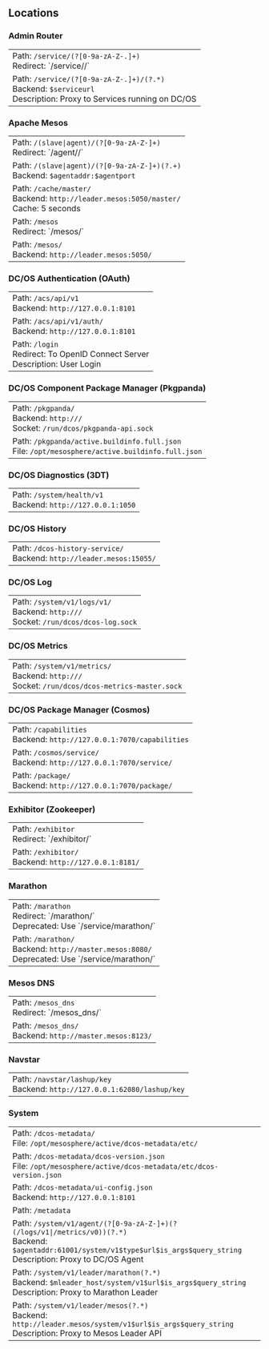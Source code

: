 ## Locations


### Admin Router

<table>
  <tr>
    <td>
      Path: <code>/service/(?<serviceid>[0-9a-zA-Z-.]+)</code><br/>
      Redirect: `/service/<serviceid>/`
    </td>
  </tr>
  <tr>
    <td>
      Path: <code>/service/(?<serviceid>[0-9a-zA-Z-.]+)/(?<url>.*)</code><br/>
      Backend: <code>$serviceurl</code><br/>Description: Proxy to Services running on DC/OS
    </td>
  </tr>
</table>

### Apache Mesos

<table>
  <tr>
    <td>
      Path: <code>/(slave|agent)/(?<agentid>[0-9a-zA-Z-]+)</code><br/>
      Redirect: `/agent/<agentid>/`
    </td>
  </tr>
  <tr>
    <td>
      Path: <code>/(slave|agent)/(?<agentid>[0-9a-zA-Z-]+)(?<url>.+)</code><br/>
      Backend: <code>$agentaddr:$agentport</code>
    </td>
  </tr>
  <tr>
    <td>
      Path: <code>/cache/master/</code><br/>
      Backend: <code>http://leader.mesos:5050/master/</code><br/>Cache: 5 seconds
    </td>
  </tr>
  <tr>
    <td>
      Path: <code>/mesos</code><br/>
      Redirect: `/mesos/`
    </td>
  </tr>
  <tr>
    <td>
      Path: <code>/mesos/</code><br/>
      Backend: <code>http://leader.mesos:5050/</code>
    </td>
  </tr>
</table>

### DC/OS Authentication (OAuth)

<table>
  <tr>
    <td>
      Path: <code>/acs/api/v1</code><br/>
      Backend: <code>http://127.0.0.1:8101</code>
    </td>
  </tr>
  <tr>
    <td>
      Path: <code>/acs/api/v1/auth/</code><br/>
      Backend: <code>http://127.0.0.1:8101</code>
    </td>
  </tr>
  <tr>
    <td>
      Path: <code>/login</code><br/>
      Redirect: To OpenID Connect Server<br/>Description: User Login
    </td>
  </tr>
</table>

### DC/OS Component Package Manager (Pkgpanda)

<table>
  <tr>
    <td>
      Path: <code>/pkgpanda/</code><br/>
      Backend: <code>http://<socket>/</code><br/>Socket: <code>/run/dcos/pkgpanda-api.sock</code>
    </td>
  </tr>
  <tr>
    <td>
      Path: <code>/pkgpanda/active.buildinfo.full.json</code><br/>
      File: <code>/opt/mesosphere/active.buildinfo.full.json</code>
    </td>
  </tr>
</table>

### DC/OS Diagnostics (3DT)

<table>
  <tr>
    <td>
      Path: <code>/system/health/v1</code><br/>
      Backend: <code>http://127.0.0.1:1050</code>
    </td>
  </tr>
</table>

### DC/OS History

<table>
  <tr>
    <td>
      Path: <code>/dcos-history-service/</code><br/>
      Backend: <code>http://leader.mesos:15055/</code>
    </td>
  </tr>
</table>

### DC/OS Log

<table>
  <tr>
    <td>
      Path: <code>/system/v1/logs/v1/</code><br/>
      Backend: <code>http://<socket>/</code><br/>Socket: <code>/run/dcos/dcos-log.sock</code>
    </td>
  </tr>
</table>

### DC/OS Metrics

<table>
  <tr>
    <td>
      Path: <code>/system/v1/metrics/</code><br/>
      Backend: <code>http://<socket>/</code><br/>Socket: <code>/run/dcos/dcos-metrics-master.sock</code>
    </td>
  </tr>
</table>

### DC/OS Package Manager (Cosmos)

<table>
  <tr>
    <td>
      Path: <code>/capabilities</code><br/>
      Backend: <code>http://127.0.0.1:7070/capabilities</code>
    </td>
  </tr>
  <tr>
    <td>
      Path: <code>/cosmos/service/</code><br/>
      Backend: <code>http://127.0.0.1:7070/service/</code>
    </td>
  </tr>
  <tr>
    <td>
      Path: <code>/package/</code><br/>
      Backend: <code>http://127.0.0.1:7070/package/</code>
    </td>
  </tr>
</table>

### Exhibitor (Zookeeper)

<table>
  <tr>
    <td>
      Path: <code>/exhibitor</code><br/>
      Redirect: `/exhibitor/`
    </td>
  </tr>
  <tr>
    <td>
      Path: <code>/exhibitor/</code><br/>
      Backend: <code>http://127.0.0.1:8181/</code>
    </td>
  </tr>
</table>

### Marathon

<table>
  <tr>
    <td>
      Path: <code>/marathon</code><br/>
      Redirect: `/marathon/`<br/>Deprecated: Use `/service/marathon/`
    </td>
  </tr>
  <tr>
    <td>
      Path: <code>/marathon/</code><br/>
      Backend: <code>http://master.mesos:8080/</code><br/>Deprecated: Use `/service/marathon/`
    </td>
  </tr>
</table>

### Mesos DNS

<table>
  <tr>
    <td>
      Path: <code>/mesos_dns</code><br/>
      Redirect: `/mesos_dns/`
    </td>
  </tr>
  <tr>
    <td>
      Path: <code>/mesos_dns/</code><br/>
      Backend: <code>http://master.mesos:8123/</code>
    </td>
  </tr>
</table>

### Navstar

<table>
  <tr>
    <td>
      Path: <code>/navstar/lashup/key</code><br/>
      Backend: <code>http://127.0.0.1:62080/lashup/key</code>
    </td>
  </tr>
</table>

### System

<table>
  <tr>
    <td>
      Path: <code>/dcos-metadata/</code><br/>
      File: <code>/opt/mesosphere/active/dcos-metadata/etc/</code>
    </td>
  </tr>
  <tr>
    <td>
      Path: <code>/dcos-metadata/dcos-version.json</code><br/>
      File: <code>/opt/mesosphere/active/dcos-metadata/etc/dcos-version.json</code>
    </td>
  </tr>
  <tr>
    <td>
      Path: <code>/dcos-metadata/ui-config.json</code><br/>
      Backend: <code>http://127.0.0.1:8101</code>
    </td>
  </tr>
  <tr>
    <td>
      Path: <code>/metadata</code>
    </td>
  </tr>
  <tr>
    <td>
      Path: <code>/system/v1/agent/(?<agentid>[0-9a-zA-Z-]+)(?<type>(/logs/v1|/metrics/v0))(?<url>.*)</code><br/>
      Backend: <code>$agentaddr:61001/system/v1$type$url$is_args$query_string</code><br/>Description: Proxy to DC/OS Agent
    </td>
  </tr>
  <tr>
    <td>
      Path: <code>/system/v1/leader/marathon(?<url>.*)</code><br/>
      Backend: <code>$mleader_host/system/v1$url$is_args$query_string</code><br/>Description: Proxy to Marathon Leader
    </td>
  </tr>
  <tr>
    <td>
      Path: <code>/system/v1/leader/mesos(?<url>.*)</code><br/>
      Backend: <code>http://leader.mesos/system/v1$url$is_args$query_string</code><br/>Description: Proxy to Mesos Leader API
    </td>
  </tr>
</table>
